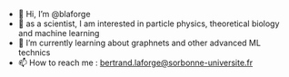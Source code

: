 - 👋 Hi, I’m @blaforge
- 👀 as a scientist, I am interested in particle physics, theoretical biology and machine learning 
- 🌱 I’m currently learning about graphnets and other advanced ML technics
- 📫 How to reach me : bertrand.laforge@sorbonne-universite.fr

<!---
blaforge/blaforge is a ✨ special ✨ repository because its `README.md` (this file) appears on your GitHub profile.
You can click the Preview link to take a look at your changes.
--->
